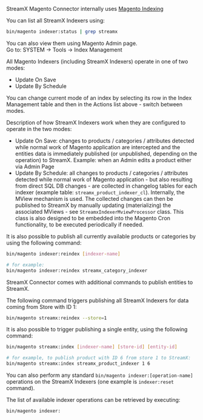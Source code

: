StreamX Magento Connector internally uses [Magento Indexing](https://developer.adobe.com/commerce/php/development/components/indexing/)

You can list all StreamX Indexers using:
```bash
bin/magento indexer:status | grep streamx
```

You can also view them using Magento Admin page.<br />
Go to: SYSTEM -> Tools -> Index Management

All Magento Indexers (including StreamX Indexers) operate in one of two modes:
 - Update On Save
 - Update By Schedule

You can change current mode of an index by selecting its row in the Index Management table and then in the Actions list above - switch between modes.

Description of how StreamX Indexers work when they are configured to operate in the two modes:
 - Update On Save: changes to products / categories / attributes detected while normal work of Magento application are intercepted
   and the entities data is immediately published (or unpublished, depending on the operation) to StreamX.
   Example: when an Admin edits a product either via Admin Page
 - Update By Schedule: all changes to products / categories / attributes detected while normal work of Magento application - but also resulting from direct SQL DB changes -
   are collected in changelog tables for each indexer (example table: `streamx_product_indexer_cl`). Internally, the MView mechanism is used.
   The collected changes can then be published to StreamX by manually updating (materializing) the associated MViews - see `StreamxIndexerMviewProcessor` class.
   This class is also designed to be embedded into the Magento Cron functionality, to be executed periodically if needed.

It is also possible to publish all currently available products or categories by using the following command:
```bash
bin/magento indexer:reindex [indexer-name]

# for example:
bin/magento indexer:reindex streamx_category_indexer
```

StreamX Connector comes with additional commands to publish entities to StreamX.

The following command triggers publishing all StreamX Indexers for data coming from Store with ID 1:
```bash
bin/magento streamx:reindex --store=1
```

It is also possible to trigger publishing a single entity, using the following command:
```bash
bin/magento streamx:index [indexer-name] [store-id] [entity-id]

# for example, to publish product with ID 6 from store 1 to StreamX:
bin/magento streamx:index streamx_product_indexer 1 6
```

You can also perform any standard `bin/magento indexer:[operation-name]` operations on the StreamX Indexers (one example is `indexer:reset` command).

The list of available indexer operations can be retrieved by executing:
```bash
bin/magento indexer:
```